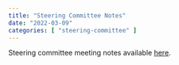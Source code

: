 ```yaml
---
title: "Steering Committee Notes"
date: "2022-03-09"
categories: [ "steering-committee" ]
---
```


Steering committee meeting notes available [here](https://github.com/maplibre/maplibre/discussions/14).
